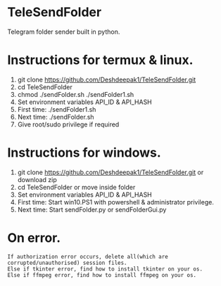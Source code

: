 # TeleSendFolder
 Telegram folder sender built in python.

# Instructions for termux & linux.
 1. git clone https://github.com/Deshdeepak1/TeleSendFolder.git
 2. cd TeleSendFolder
 3. chmod  ./sendFolder.sh ./sendFolder1.sh
 4. Set environment variables API_ID & API_HASH
 5. First time: ./sendFolder1.sh 
 6. Next time: ./sendFolder.sh 
 7. Give root/sudo privilege if required


# Instructions for windows.
 1. git clone https://github.com/Deshdeepak1/TeleSendFolder.git or download zip
 2. cd TeleSendFolder or move inside folder
 3. Set environment variables API_ID & API_HASH
 4. First time: Start win10.PS1 with powershell & administrator privilege.
 5. Next time: Start sendFolder.py or sendFolderGui.py

# On error.
	If authorization error occurs, delete all(which are corrupted/unauthorised) session files.
	Else if tkinter error, find how to install tkinter on your os.
	Else if ffmpeg error, find how to install ffmpeg on your os.
